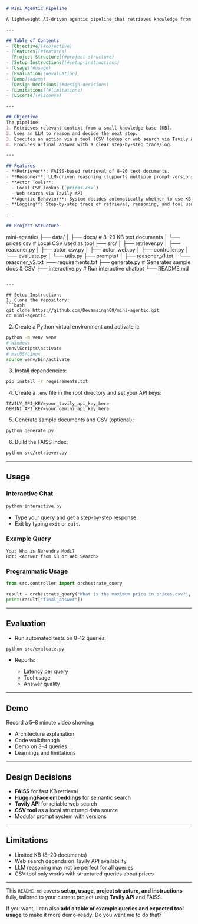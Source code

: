 

```markdown
# Mini Agentic Pipeline

A lightweight AI-driven agentic pipeline that retrieves knowledge from a small knowledge base, reasons using a large language model (LLM), executes actions via tools (CSV lookup or web search), and provides step-by-step traceable answers.

---

## Table of Contents
- [Objective](#objective)
- [Features](#features)
- [Project Structure](#project-structure)
- [Setup Instructions](#setup-instructions)
- [Usage](#usage)
- [Evaluation](#evaluation)
- [Demo](#demo)
- [Design Decisions](#design-decisions)
- [Limitations](#limitations)
- [License](#license)

---

## Objective
The pipeline:
1. Retrieves relevant context from a small knowledge base (KB).
2. Uses an LLM to reason and decide the next step.
3. Executes an action via a tool (CSV lookup or web search via Tavily API).
4. Produces a final answer with a clear step-by-step trace/log.

---

## Features
- **Retriever**: FAISS-based retrieval of 8–20 text documents.
- **Reasoner**: LLM-driven reasoning (supports multiple prompt versions: v1, v2).
- **Actor Tools**:
  - Local CSV lookup (`prices.csv`)
  - Web search via Tavily API
- **Agentic Behavior**: System decides automatically whether to use KB or tools.
- **Logging**: Step-by-step trace of retrieval, reasoning, and tool usage.

---

## Project Structure
```

mini-agentic/
├── data/
│   ├── docs/                # 8–20 KB text documents
│   └── prices.csv           # Local CSV used as tool
├── src/
│   ├── retriever.py
│   ├── reasoner.py
│   ├── actor_csv.py
│   ├── actor_web.py
│   ├── controller.py
│   ├── evaluate.py
│   └── utils.py
├── prompts/
│   ├── reasoner_v1.txt
│   └── reasoner_v2.txt
├── requirements.txt
├── generate.py              # Generates sample docs & CSV
├── interactive.py           # Run interactive chatbot
└── README.md

````

---

## Setup Instructions
1. Clone the repository:
```bash
git clone https://github.com/Devamsingh09/mini-agentic.git
cd mini-agentic
````

2. Create a Python virtual environment and activate it:

```bash
python -m venv venv
# Windows
venv\Scripts\activate
# macOS/Linux
source venv/bin/activate
```

3. Install dependencies:

```bash
pip install -r requirements.txt
```

4. Create a `.env` file in the root directory and set your API keys:

```
TAVILY_API_KEY=your_tavily_api_key_here
GEMINI_API_KEY=your_gemini_api_key_here
```

5. Generate sample documents and CSV (optional):

```bash
python generate.py
```

6. Build the FAISS index:

```bash
python src/retriever.py
```

---

## Usage

### Interactive Chat

```bash
python interactive.py
```

* Type your query and get a step-by-step response.
* Exit by typing `exit` or `quit`.

### Example Query

```
You: Who is Narendra Modi?
Bot: <Answer from KB or Web Search>
```

### Programmatic Usage

```python
from src.controller import orchestrate_query

result = orchestrate_query("What is the maximum price in prices.csv?", prompt_version="v2")
print(result["final_answer"])
```

---

## Evaluation

* Run automated tests on 8–12 queries:

```bash
python src/evaluate.py
```

* Reports:

  * Latency per query
  * Tool usage
  * Answer quality

---

## Demo

Record a 5–8 minute video showing:

* Architecture explanation
* Code walkthrough
* Demo on 3–4 queries
* Learnings and limitations

---

## Design Decisions

* **FAISS** for fast KB retrieval
* **HuggingFace embeddings** for semantic search
* **Tavily API** for reliable web search
* **CSV tool** as a local structured data source
* Modular prompt system with versions

---

## Limitations

* Limited KB (8–20 documents)
* Web search depends on Tavily API availability
* LLM reasoning may not be perfect for all queries
* CSV tool only works with structured queries about prices

---


This `README.md` covers **setup, usage, project structure, and instructions** fully, tailored to your current project using **Tavily API** and FAISS.  

If you want, I can also **add a table of example queries and expected tool usage** to make it more demo-ready. Do you want me to do that?
```
